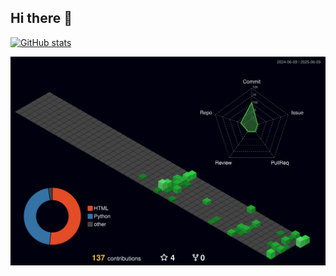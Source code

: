 ## Hi there 👋

[![GitHub stats](https://github-readme-stats.vercel.app/api?username=eternity0126&theme=dark)](https://github.com/anuraghazra/github-readme-stats)

![Personal 3D Metrics](./profile-3d-contrib/profile-night-green.svg)
<!--
**eternity0126/eternity0126** is a ✨ _special_ ✨ repository because its `README.md` (this file) appears on your GitHub profile.

Here are some ideas to get you started:

- 🔭 I’m currently working on ...
- 🌱 I’m currently learning ...
- 👯 I’m looking to collaborate on ...
- 🤔 I’m looking for help with ...
- 💬 Ask me about ...
- 📫 How to reach me: ...
- 😄 Pronouns: ...
- ⚡ Fun fact: ...
-->
